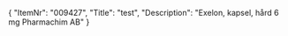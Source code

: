 {
  "ItemNr": "009427",
  "Title": "test",
  "Description": "Exelon, kapsel, hård 6 mg Pharmachim AB"
}